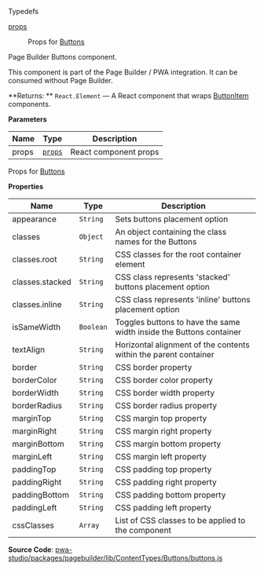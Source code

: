 
Typedefs

<dl>
<dt><a href="#props">props</a></dt>
<dd>

Props for [Buttons](#Buttons)

</dd>
</dl>


Page Builder Buttons component.

This component is part of the Page Builder / PWA integration. It can be consumed without Page Builder.

**Returns: **
`React.Element`
   — A React component that wraps [ButtonItem](ButtonItem) components.

**Parameters**

| Name | Type | Description |
| --- | --- | --- |
| props | [`props`](#props) | React component props |


Props for [Buttons](#Buttons)

**Properties**

| Name | Type | Description |
| --- | --- | --- |
| appearance | `String` | Sets buttons placement option |
| classes | `Object` | An object containing the class names for the Buttons |
| classes.root | `String` | CSS classes for the root container element |
| classes.stacked | `String` | CSS class represents 'stacked' buttons placement option |
| classes.inline | `String` | CSS class represents 'inline' buttons placement option |
| isSameWidth | `Boolean` | Toggles buttons to have the same width inside the Buttons container |
| textAlign | `String` | Horizontal alignment of the contents within the parent container |
| border | `String` | CSS border property |
| borderColor | `String` | CSS border color property |
| borderWidth | `String` | CSS border width property |
| borderRadius | `String` | CSS border radius property |
| marginTop | `String` | CSS margin top property |
| marginRight | `String` | CSS margin right property |
| marginBottom | `String` | CSS margin bottom property |
| marginLeft | `String` | CSS margin left property |
| paddingTop | `String` | CSS padding top property |
| paddingRight | `String` | CSS padding right property |
| paddingBottom | `String` | CSS padding bottom property |
| paddingLeft | `String` | CSS padding left property |
| cssClasses | `Array` | List of CSS classes to be applied to the component |



**Source Code**: [pwa-studio/packages/pagebuilder/lib/ContentTypes/Buttons/buttons.js](https://github.com/magento/pwa-studio/blob/develop/packages/pagebuilder/lib/ContentTypes/Buttons/buttons.js)
